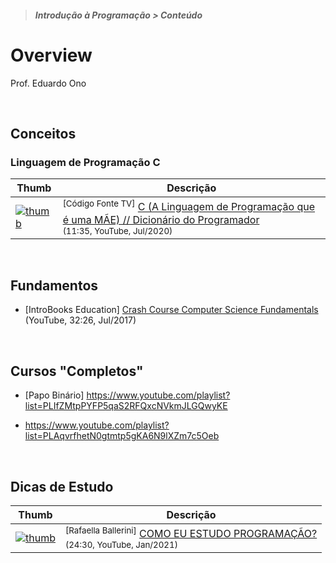 > ##### Introdução à Programação > Conteúdo

# Overview

Prof. Eduardo Ono

<br>

## Conceitos

### Linguagem de Programação C

| Thumb | Descrição |
| --- | --- |
| [![thumb](https://img.youtube.com/vi/6mUCcsnCn08/default.jpg)](https://youtu.be/6mUCcsnCn08) | <sup>[Código Fonte TV]</sup> [C (A Linguagem de Programação que é uma MÃE) // Dicionário do Programador](https://www.youtube.com/watch?v=6mUCcsnCn08)<br><sub>(11:35, YouTube, Jul/2020)</sub>

<br>

## Fundamentos

* [IntroBooks Education] [Crash Course Computer Science Fundamentals](https://www.youtube.com/watch?v=XOpC05ywEvQ) (YouTube, 32:26, Jul/2017)

<br>

## Cursos "Completos"

* [Papo Binário] https://www.youtube.com/playlist?list=PLIfZMtpPYFP5qaS2RFQxcNVkmJLGQwyKE

* https://www.youtube.com/playlist?list=PLAqvrfhetN0gtmtp5gKA6N9lXZm7c5Oeb

<br>

## Dicas de Estudo

| Thumb | Descrição |
| --- | --- |
| [![thumb](https://img.youtube.com/vi/Xfgc3ZDtwTQ/default.jpg)](https://youtu.be/Xfgc3ZDtwTQ "COMO EU ESTUDO PROGRAMAÇÃO?") | <sup>[Rafaella Ballerini]</sup> [COMO EU ESTUDO PROGRAMAÇÃO?](https://www.youtube.com/watch?v=Xfgc3ZDtwTQ)<br><sub>(24:30, YouTube, Jan/2021)</sub>
 
 <br>
